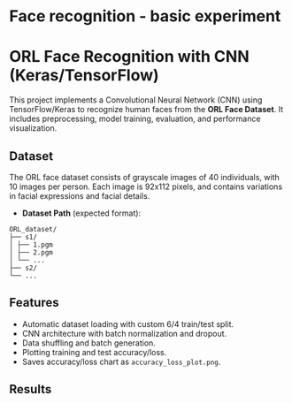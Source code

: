 # Face recognition - basic experiment
# ORL Face Recognition with CNN (Keras/TensorFlow)

This project implements a Convolutional Neural Network (CNN) using TensorFlow/Keras to recognize human faces from the **ORL Face Dataset**. It includes preprocessing, model training, evaluation, and performance visualization.

## Dataset

The ORL face dataset consists of grayscale images of 40 individuals, with 10 images per person. Each image is 92x112 pixels, and contains variations in facial expressions and facial details.

- **Dataset Path** (expected format):
```
ORL_dataset/
├── s1/
│ ├── 1.pgm
│ ├── 2.pgm
│ └── ...
├── s2/
└── ...
```

## Features

- Automatic dataset loading with custom 6/4 train/test split.
- CNN architecture with batch normalization and dropout.
- Data shuffling and batch generation.
- Plotting training and test accuracy/loss.
- Saves accuracy/loss chart as `accuracy_loss_plot.png`.

## Results


